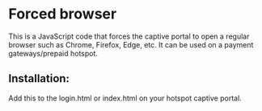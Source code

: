 # Forced browser
This is a JavaScript code that forces the captive portal to open a regular browser such as Chrome, Firefox, Edge, etc. It can be used on a payment gateways/prepaid hotspot.

## Installation:
Add this to the login.html or index.html on your hotspot captive portal.
